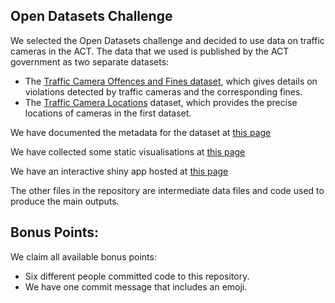 ## Open Datasets Challenge

We selected the Open Datasets challenge and decided to use data on traffic cameras in the ACT. The data that we used is published by the ACT government as two separate datasets:

* The [Traffic Camera Offences and Fines dataset](https://data.gov.au/dataset/ds-act-https%3A%2F%2Fwww.data.act.gov.au%2Fapi%2Fviews%2F2sx9-4wg7/details?q=), which gives details on violations detected by traffic cameras and the corresponding fines.
* The [Traffic Camera Locations](https://www.google.com/search?channel=fs&client=ubuntu&q=traffic+camera+locations) dataset, which provides the precise locations of cameras in the first dataset.


We have documented the metadata for the dataset at [this page](https://github.com/nerskin/collaboration_week_dream_team/blob/main/Traffic_Camera_Offences_Metadata.md)

We have collected some static visualisations at [this page](placeholder)

We have an interactive shiny app hosted at [this page](https://swanepoelmarcel.shinyapps.io/Traffic_Cam_Shiny/)

The other files in the repository are intermediate data files and code used to produce the main outputs.

## Bonus Points:

We claim all available bonus points:

* Six different people committed code to this repository.
* We have one commit message that includes an emoji.
